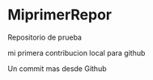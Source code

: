 # MiprimerRepor
Repositorio de prueba


mi primera contribucion local para github

Un commit mas desde Github
